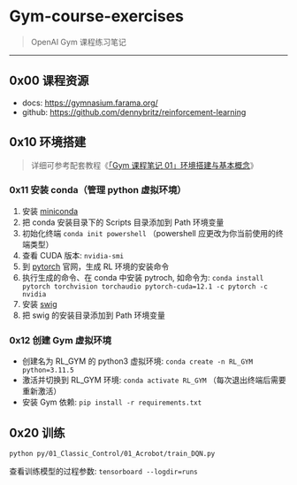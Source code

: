 # Gym-course-exercises
> OpenAI Gym 课程练习笔记

------


## 0x00 课程资源

- docs: https://gymnasium.farama.org/
- github: https://github.com/dennybritz/reinforcement-learning


## 0x10 环境搭建

> 详细可参考配套教程《[「Gym 课程笔记 01」环境搭建与基本概念](https://exp-blog.com/ai/gym-bi-ji-01-huan-jing-da-jian-yu-ji-ben-gai-nian/)》

### 0x11 安装 conda（管理 python 虚拟环境）

1. 安装 [miniconda](https://conda.io/projects/conda/en/latest/user-guide/install/windows.html)
2. 把 conda 安装目录下的 Scripts 目录添加到 Path 环境变量
3. 初始化终端 `conda init powershell` （powershell 应更改为你当前使用的终端类型）
4. 查看 CUDA 版本: `nvidia-smi`
5. 到 [pytorch](https://pytorch.org/get-started/locally/) 官网，生成 RL 环境的安装命令
6. 执行生成的命令、在 conda 中安装 pytroch, 如命令为: `conda install pytorch torchvision torchaudio pytorch-cuda=12.1 -c pytorch -c nvidia`
7. 安装 [swig](https://open-box.readthedocs.io/zh-cn/latest/installation/install_swig.html)
8. 把 swig 的安装目录添加到 Path 环境变量

### 0x12 创建 Gym 虚拟环境


- 创建名为 RL_GYM 的 python3 虚拟环境: `conda create -n RL_GYM python=3.11.5`
- 激活并切换到 RL_GYM 环境: `conda activate RL_GYM` （每次退出终端后需要重新激活）
- 安装 Gym 依赖: `pip install -r requirements.txt`




## 0x20 训练

`python py/01_Classic_Control/01_Acrobot/train_DQN.py`

查看训练模型的过程参数: `tensorboard --logdir=runs`



